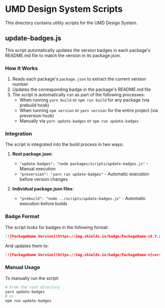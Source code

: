 # UMD Design System Scripts

This directory contains utility scripts for the UMD Design System.

## update-badges.js

This script automatically updates the version badges in each package's README.md file to match the version in its package.json.

### How It Works

1. Reads each package's `package.json` to extract the current version number
2. Updates the corresponding badge in the package's README.md file
3. The script is automatically run as part of the following processes:
   - When running `yarn build` or `npm run build` for any package (via prebuild hook)
   - When running `npm version` or `yarn version` for the entire project (via preversion hook)
   - Manually via `yarn update-badges` or `npm run update-badges`

### Integration

The script is integrated into the build process in two ways:

1. **Root package.json**: 
   - `"update-badges": "node packages/scripts/update-badges.js"` - Manual execution
   - `"preversion": "yarn run update-badges"` - Automatic execution before version changes

2. **Individual package.json files**:
   - `"prebuild": "node ../scripts/update-badges.js"` - Automatic execution before builds

### Badge Format

The script looks for badges in the following format:
```markdown
[![PackageName Version](https://img.shields.io/badge/PackageName-vX.Y.Z-blue)](link)
```

And updates them to:
```markdown
[![PackageName Version](https://img.shields.io/badge/PackageName-v{current-version}-blue)](link)
```

### Manual Usage

To manually run the script:

```bash
# From the root directory
yarn update-badges
# or
npm run update-badges
```